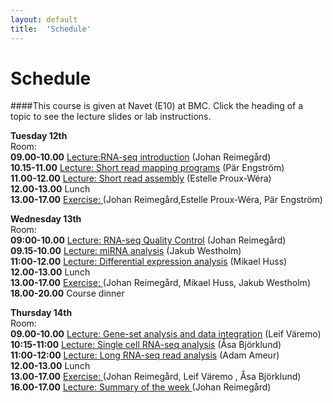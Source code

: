 ```yaml
---
layout: default
title:  'Schedule'
---
```


# Schedule

####This course is given at Navet (E10) at BMC. Click the heading of a topic to see the lecture slides or lab instructions.

**Tuesday 12th**  
Room:  
**09.00-10.00** [Lecture:RNA-seq introduction](slides/not_yet_available.pdf) (Johan Reimegård)  
**10.15-11.00** [Lecture: Short read mapping programs](slides/not_yet_available.pdf) (Pär Engström)  
**11.00-12.00** [Lecture: Short read assembly](slides/not_yet_available.pdf) (Estelle Proux-Wéra)  
**12.00-13.00** Lunch  
**13.00-17.00** [Exercise: ](../RNAseqLabs/index) (Johan Reimegård,Estelle Proux-Wéra, Pär Engström)  
  


**Wednesday 13th**  
Room:  
**09:00-10.00** [Lecture: RNA-seq Quality Control](slides/not_yet_available.pdf) (Johan Reimegård)  
**09.15-10.00** [Lecture: miRNA analysis](slides/not_yet_available.pdf) (Jakub Westholm)  
**11:00-12.00** [Lecture: Differential expression analysis](slides/not_yet_available.pdf) (Mikael Huss)  
**12.00-13.00** Lunch  
**13.00-17.00** [Exercise: ](../RNAseqLabs/index)(Johan Reimegård, Mikael Huss, Jakub Westholm)  
**18.00-20.00** Course dinner

**Thursday 14th**  
Room:  
**09.00-10.00** [Lecture: Gene-set analysis and data integration](slides/not_yet_available.pdf) (Leif Väremo)  
**10:15-11:00** [Lecture: Single cell RNA-seq analysis](slides/not_yet_available.pdf) (Åsa Björklund)  
**11:00-12:00** [Lecture: Long RNA-seq read analysis](slides/not_yet_available.pdf) (Adam Ameur)  
**12.00-13.00** Lunch  
**13.00-17.00** [Exercise: ](../RNAseqLabs/index) (Johan Reimegård, Leif Väremo , Åsa Björklund)  
**16.00-17.00** [Lecture: Summary of the week ](labs/) (Johan Reimegård)  
